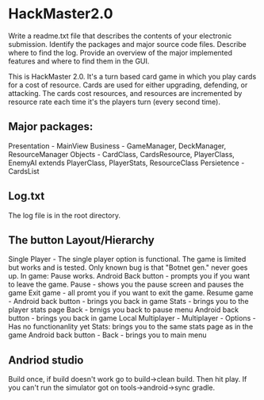 # HackMaster2.0

Write a readme.txt file that describes the contents of your electronic submission. Identify the packages and major source code files. Describe where to find the log. Provide an overview of the major implemented features and where to find them in the GUI.

This is HackMaster 2.0. It's a turn based card game in which you play cards for a cost of resource. Cards are used for either upgrading, defending, or attacking. The cards cost resources, and resources are incremented by resource rate each time it's the players turn (every second time). 

## Major packages: 
  Presentation - MainView 
  Business - GameManager, DeckManager, ResourceManager
  Objects - CardClass, CardsResource, PlayerClass, EnemyAI extends PlayerClass, PlayerStats, ResourceClass
  Persietence - CardsList
  

## Log.txt
The log file is in the root directory.


## The button Layout/Hierarchy

Single Player - The single player option is functional. The game is limited but works and is tested. Only known bug is that "Botnet gen." never goes up.
  In game: Pause works.
    Android Back button - prompts you if you want to leave the game.
    Pause - shows you the pause screen and pauses the game
      Exit game - all promt you if you want to exit the game.
      Resume game - Android back button - brings you back in game
      Stats - brings you to the player stats page
        Back - brnigs you back to pause menu
        Android back button - brings you back in game
Local Multiplayer - Multiplayer - Options - Has no functionanlity yet
Stats: brings you to the same stats page as in the game
  Android back button - Back - brings you to main menu 


## Andriod studio 
Build once, if build doesn't work go to build->clean build. Then hit play.
If you can't run the simulator got on tools->android->sync gradle.
